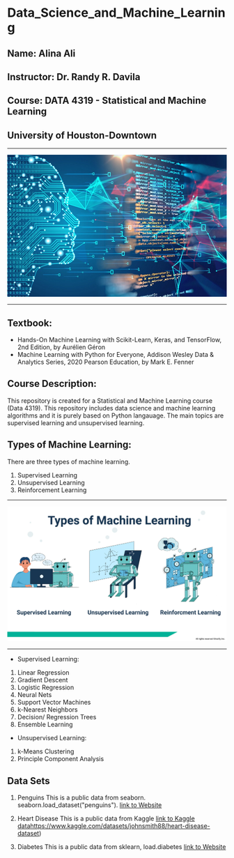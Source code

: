 # Data_Science_and_Machine_Learning

## Name: Alina Ali

## Instructor: Dr. Randy R. Davila

## Course: DATA 4319 - Statistical and Machine Learning 

## University of Houston-Downtown

---

<p align="center">
    <img src="Machine-Learning.jpeg" width="700" hight ="800">
</p>

---

## Textbook:

- Hands-On Machine Learning with Scikit-Learn, Keras, and TensorFlow, 2nd Edition, by Aurélien Géron
- Machine Learning with Python for Everyone, Addison Wesley Data & Analytics Series, 2020 Pearson Education, by Mark E. Fenner


## Course Description:

This repository is created for a Statistical and Machine Learning course (Data 4319). This repository includes data science and machine learning algorithms and it is purely based on Python langauage. The main topics are supervised learning and unsupervised learning. 

## Types of Machine Learning:

There are three types of machine learning.

1. Supervised Learning
2. Unsupervised Learning
3. Reinforcement Learning
---

<p align="center">
    <img src="machine-learning.jpg" width="700" hight ="800">
</p>

---

- Supervised Learning:

 1. Linear Regression
 2. Gradient Descent
 3. Logistic Regression
 4. Neural Nets
 5. Support Vector Machines
 6. k-Nearest Neighbors
 7. Decision/ Regression Trees
 8. Ensemble Learning
 

- Unsupervised Learning:

 1. k-Means Clustering
 2. Principle Component Analysis


## Data Sets

1. Penguins
This is a public data from seaborn. seaborn.load_dataset("penguins"). [link to Website](https://seaborn.pydata.org/generated/seaborn.load_dataset.html)

2. Heart Disease
This is a public data from Kaggle [link to Kaggle data](ttps://www.kaggle.com/datasets/johnsmith88/heart-disease-dataset)https://www.kaggle.com/datasets/johnsmith88/heart-disease-dataset)

3. Diabetes
This is a public data from sklearn, load.diabetes [link to Website](https://scikit-learn.org/stable/modules/generated/sklearn.datasets.load_diabetes.html#sklearn.datasets.load_diabetes)